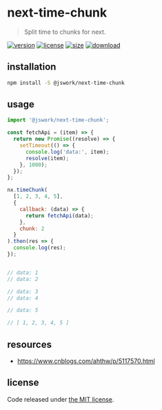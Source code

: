 # next-time-chunk
> Split time to chunks for next.

[![version][version-image]][version-url]
[![license][license-image]][license-url]
[![size][size-image]][size-url]
[![download][download-image]][download-url]

## installation
```bash
npm install -S @jswork/next-time-chunk
```

## usage
```js
import '@jswork/next-time-chunk';

const fetchApi = (item) => {
  return new Promise((resolve) => {
    setTimeout(() => {
      console.log('data:', item);
      resolve(item);
    }, 1000);
  });
};

nx.timeChunk(
  [1, 2, 3, 4, 5],
  {
    callback: (data) => {
      return fetchApi(data);
    },
    chunk: 2
  }
).then(res => {
  console.log(res);
});


// data: 1
// data: 2

// data: 3
// data: 4

// data: 5

// [ 1, 2, 3, 4, 5 ]
```

## resources
- https://www.cnblogs.com/ahthw/p/5117570.html

## license
Code released under [the MIT license](https://github.com/afeiship/next-time-chunk/blob/master/LICENSE.txt).

[version-image]: https://img.shields.io/npm/v/@jswork/next-time-chunk
[version-url]: https://npmjs.org/package/@jswork/next-time-chunk

[license-image]: https://img.shields.io/npm/l/@jswork/next-time-chunk
[license-url]: https://github.com/afeiship/next-time-chunk/blob/master/LICENSE.txt

[size-image]: https://img.shields.io/bundlephobia/minzip/@jswork/next-time-chunk
[size-url]: https://github.com/afeiship/next-time-chunk/blob/master/dist/next-time-chunk.min.js

[download-image]: https://img.shields.io/npm/dm/@jswork/next-time-chunk
[download-url]: https://www.npmjs.com/package/@jswork/next-time-chunk
